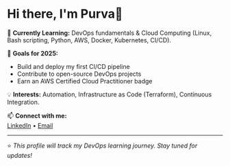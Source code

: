 # Hi there, I'm Purva👋

🌱 **Currently Learning:** DevOps fundamentals & Cloud Computing (Linux, Bash scripting, Python, AWS, Docker, Kubernetes, CI/CD).

🎯 **Goals for 2025:**  
- Build and deploy my first CI/CD pipeline  
- Contribute to open-source DevOps projects  
- Earn an AWS Certified Cloud Practitioner badge

💡 **Interests:** Automation, Infrastructure as Code (Terraform), Continuous Integration.

📫 **Connect with me:**  
[LinkedIn](https://www.linkedin.com/in/purvaw01) • [Email](purvaa462@gmail.com)

---
⭐️ _This profile will track my DevOps learning journey. Stay tuned for updates!_
